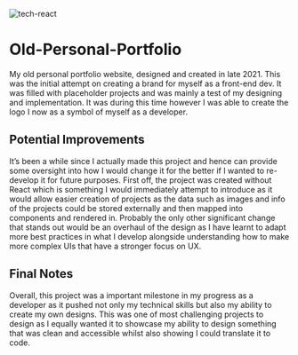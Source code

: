 
![tech-react](https://user-images.githubusercontent.com/62327154/227416127-d5b6369f-e2d1-4a36-9164-b0dc4a9dd435.png)
# Old-Personal-Portfolio
My old personal portfolio website, designed and created in late 2021. This was the initial attempt on creating a brand for myself as a front-end dev. It was filled with placeholder projects and was mainly a test of my designing and implementation. It was during this time however I was able to create the logo I now as a symbol of myself as a developer.
## Potential Improvements
It’s been a while since I actually made this project and hence can provide some oversight into how I would change it for the better if I wanted to re-develop it for future purposes. First off, the project was created without React which is something I would immediately attempt to introduce as it would allow easier creation of projects as the data such as images and info of the projects could be stored externally and then mapped into components and rendered in. Probably the only other significant change that stands out would be an overhaul of the design as I have learnt to adapt more best practices in what I develop alongside understanding how to make more complex UIs that have a stronger focus on UX. 
## Final Notes
Overall, this project was a important milestone in my progress as a developer as it pushed not only my technical skills but also my ability to create my own designs. This was one of most challenging projects to design as I equally wanted it to showcase my ability to design something that was clean and accessible whilst also showing I could translate it to code.
